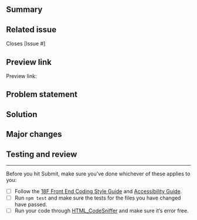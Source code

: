<!---
Welcome! Thank you for contributing to the U.S. Web Design System. Your contributions are vital to our success and we are glad you're here.

Please keep in mind:
- This pull request (PR) template exists to help speed up integration. The USWDS Core team reviews and approves every PR before merging it into the public code base, so the better we understand the problem and solution, the sooner we can merge this change. The point here is: clear explanations matter!
- You can see examples of successful PRs that meet our criteria by ... [TK?]
- It can be helpful to annotate code changes with GitHub comments.
- You can erase any part of this template that doesn't apply to your pull request (including these instructions!).

If you get stuck, you can find more information about contributing in [contributing.md](https://github.com/uswds/uswds/blob/develop/CONTRIBUTING.md) or you can reach out to us directly at uswds@gsa.gov.
 -->

<!---
Step 1
Title this PR with the following format:
USWDS - [Package]: [Brief statement describing what this pull request solves]
eg: "USWDS - Button: Increase font size"
 -->

## Summary
<!--
Provide a one or two sentence summary of the update that can be used in the changelog.

A successful summary is written in the past tense and includes:
1. A benefit statement
2. A description of the update.
See the [USWDS release notes](https://github.com/uswds/uswds/releases for examples.
-->

## Related issue
<!--
Every pull request should resolve an open issue.
If no open issue exists, you can open one here: https://github.com/uswds/uswds/issues/new/choose.
-->

Closes [Issue #]

## Preview link
<!-- If available, provide a link to a demo of the solution in action. -->

Preview link:

## Problem statement
<!--
Summarize the problem this PR solves in a clear and concise statement.

A successful problem statement conveys:
1. The desired state,
2. The actual state, and
3. Consequences of the current state (who does this affect and to what degree?)
-->

## Solution
<!--
Provide a summary of the solution this PR offers.

It can be helpful if we understand:
1. What the solution is,
2. Why this approach was chosen,
3. How you implemented the change, and
4. Possible limitations of this approach and alternate solution paths.
-->

## Major changes
<!-- For complex PRs, create a list of the significant updates made. -->

## Testing and review
<!--
1. Describe the tests that you ran to verify your changes.
2. Provide instructions to reproduce these tests.
3. Clarify the type of feedback you are looking for at this phase.
-->

---

Before you hit Submit, make sure you’ve done whichever of these applies to you:

- [ ] Follow the [18F Front End Coding Style Guide](https://pages.18f.gov/frontend/) and [Accessibility Guide](https://pages.18f.gov/accessibility/checklist/).
- [ ] Run `npm test` and make sure the tests for the files you have changed have passed.
- [ ] Run your code through [HTML_CodeSniffer](http://squizlabs.github.io/HTML_CodeSniffer/) and make sure it’s error free.

